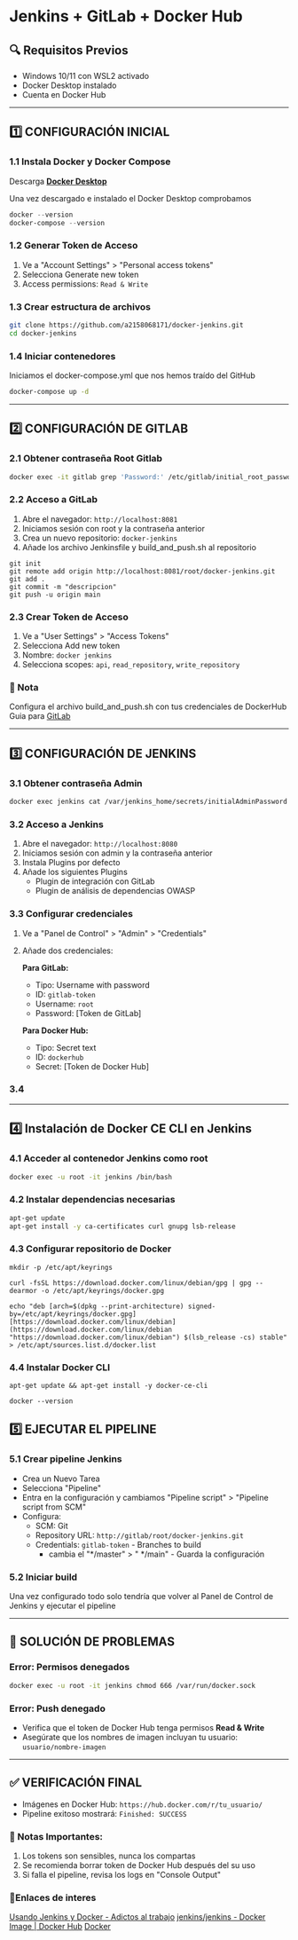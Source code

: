 # Jenkins + GitLab + Docker Hub 

## 🔍 Requisitos Previos
- Windows 10/11 con WSL2 activado
- Docker Desktop instalado
- Cuenta en Docker Hub

---

## 1️⃣ CONFIGURACIÓN INICIAL

### 1.1 Instala Docker y Docker Compose
Descarga [**Docker Desktop**](https://www.docker.com/products/docker-desktop/)

Una vez descargado e instalado el Docker Desktop comprobamos

```powershell
docker --version
docker-compose --version
```
### 1.2 Generar Token de Acceso

1. Ve a "Account Settings" > "Personal access tokens"
2. Selecciona Generate new token
3. Access permissions: `Read & Write`


### 1.3 Crear estructura de archivos
```bash
git clone https://github.com/a2158068171/docker-jenkins.git
cd docker-jenkins
```

### 1.4 Iniciar contenedores

Iniciamos el docker-compose.yml que nos hemos traído del GitHub
```bash
docker-compose up -d
```

---

## 2️⃣ CONFIGURACIÓN DE GITLAB

### 2.1 Obtener contraseña Root Gitlab
```bash
docker exec -it gitlab grep 'Password:' /etc/gitlab/initial_root_password
```

### 2.2 Acceso a GitLab
1. Abre el navegador: `http://localhost:8081`
2. Iniciamos sesión con root y la contraseña anterior
3. Crea un nuevo repositorio: `docker-jenkins`
4. Añade los archivo Jenkinsfile y build_and_push.sh  al repositorio
```
git init
git remote add origin http://localhost:8081/root/docker-jenkins.git
git add .
git commit -m "descripcion"
git push -u origin main
```


### 2.3 Crear Token de Acceso
1. Ve a "User Settings" > "Access Tokens"
2. Selecciona Add new token
3. Nombre: `docker jenkins`
4. Selecciona scopes: `api`, `read_repository`, `write_repository`

 ### 📌 Nota
  Configura el archivo build_and_push.sh con tus credenciales de DockerHub
  Guia para [GitLab](https://docs.gitlab.com/tutorials/learn_git/) 
 
---

## 3️⃣ CONFIGURACIÓN DE JENKINS

### 3.1 Obtener contraseña Admin
```bash
docker exec jenkins cat /var/jenkins_home/secrets/initialAdminPassword
```

### 3.2 Acceso a  Jenkins
1. Abre el navegador: `http://localhost:8080`
2. Iniciamos sesión con admin y la contraseña anterior 
3. Instala Plugins por defecto
4. Añade los siguientes Plugins
	- Plugin de integración con GitLab
    - Plugin de análisis de dependencias OWASP

### 3.3 Configurar credenciales
1. Ve a "Panel de Control" > "Admin" > "Credentials"
2. Añade dos credenciales:

   **Para GitLab:**
   - Tipo: Username with password
   - ID: `gitlab-token`
   - Username: `root`
   - Password: [Token de GitLab]

   **Para Docker Hub:**
   - Tipo: Secret text
   - ID: `dockerhub`
   - Secret: [Token de Docker Hub]

### 3.4 

---

## 4️⃣ Instalación de Docker CE CLI en Jenkins
 

### 4.1 Acceder al contenedor Jenkins como root

```bash
docker exec -u root -it jenkins /bin/bash
```

### 4.2 Instalar dependencias necesarias

```bash
apt-get update 
apt-get install -y ca-certificates curl gnupg lsb-release
```
### 4.3  Configurar repositorio de Docker
```
mkdir -p /etc/apt/keyrings

curl -fsSL https://download.docker.com/linux/debian/gpg | gpg --dearmor -o /etc/apt/keyrings/docker.gpg

echo "deb [arch=$(dpkg --print-architecture) signed-by=/etc/apt/keyrings/docker.gpg] [https://download.docker.com/linux/debian](https://download.docker.com/linux/debian "https://download.docker.com/linux/debian") $(lsb_release -cs) stable" > /etc/apt/sources.list.d/docker.list
```

### 4.4 Instalar Docker CLI
```
apt-get update && apt-get install -y docker-ce-cli

docker --version
```




## 5️⃣ EJECUTAR EL PIPELINE


### 5.1 Crear pipeline Jenkins
   - Crea un Nuevo Tarea
   - Selecciona "Pipeline"
   - Entra en la configuración y cambiamos "Pipeline script" > "Pipeline script from SCM"
   - Configura:
     - SCM: Git
     - Repository URL: `http://gitlab/root/docker-jenkins.git`
     - Credentials: `gitlab-token`
    - Branches to build
	    - cambia el "*/master" > " */main"
	- Guarda la configuración 
### 5.2 Iniciar build

Una vez configurado todo solo tendría que volver al Panel de Control de Jenkins y ejecutar el pipeline 

---

## 🔧 SOLUCIÓN DE PROBLEMAS


### Error: Permisos denegados
```bash
docker exec -u root -it jenkins chmod 666 /var/run/docker.sock
```

### Error: Push denegado
- Verifica que el token de Docker Hub tenga permisos **Read & Write**
- Asegúrate que los nombres de imagen incluyan tu usuario: `usuario/nombre-imagen`
---

## ✅ VERIFICACIÓN FINAL
- Imágenes en Docker Hub: `https://hub.docker.com/r/tu_usuario/`
- Pipeline exitoso mostrará: `Finished: SUCCESS`


### 📌 Notas Importantes:
1. Los tokens son sensibles, nunca los compartas
2. Se recomienda borrar token de Docker Hub después del su uso 
3. Si falla el pipeline, revisa los logs en "Console Output"


### 🔗Enlaces de interes
[Usando Jenkins y Docker - Adictos al trabajo](https://www.jenkins.io/doc/book/installing/docker/)
[jenkins/jenkins - Docker Image | Docker Hub](https://hub.docker.com/r/jenkins/jenkins)
[Docker](https://www.jenkins.io/doc/book/installing/docker/)
